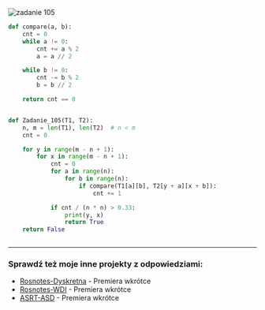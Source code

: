 <picture>
  <source srcset="../../srt/zbior_zadan/105.png" media="(prefers-color-scheme: light)">
  <source srcset="../../srt/zbior_zadan/black_105.png" media="(prefers-color-scheme: dark)">
  <img src="../../srt/zbior_zadan/black_105.png" alt="zadanie 105">
</picture>

```python
def compare(a, b):
    cnt = 0
    while a != 0:
        cnt += a % 2
        a = a // 2

    while b != 0:
        cnt -= b % 2
        b = b // 2

    return cnt == 0


def Zadanie_105(T1, T2):
    n, m = len(T1), len(T2)  # n < m
    cnt = 0

    for y in range(m - n + 1):
        for x in range(m - n + 1):
            cnt = 0
            for a in range(n):
                for b in range(n):
                    if compare(T1[a][b], T2[y + a][x + b]):
                        cnt += 1

            if cnt / (n * n) > 0.33:
                print(y, x)
                return True
    return False



```

---
### Sprawdź też moje inne projekty z odpowiedziami:
- [Rosnotes-Dyskretna](https://github.com/kamilGie/Rosnotes-Dyskretna) - Premiera wkrótce
- [Rosnotes-WDI](https://github.com/kamilGie/Rosnotes-WDI) - Premiera wkrótce
- [ASRT-ASD](https://github.com/kamilGie/Rosnotes-Dyskretna) - Premiera wkrótce

